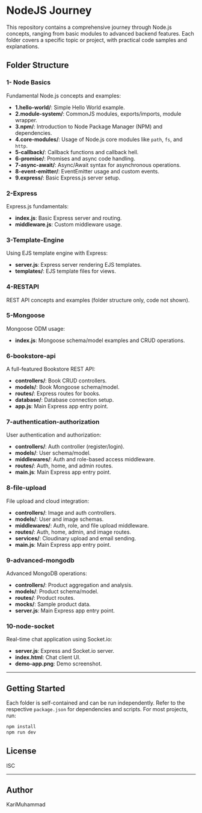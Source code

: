 # NodeJS Journey

This repository contains a comprehensive journey through Node.js concepts, ranging from basic modules to advanced backend features. Each folder covers a specific topic or project, with practical code samples and explanations.

## Folder Structure

### 1- Node Basics

Fundamental Node.js concepts and examples:

- **1.hello-world/**: Simple Hello World example.
- **2.module-system/**: CommonJS modules, exports/imports, module wrapper.
- **3.npm/**: Introduction to Node Package Manager (NPM) and dependencies.
- **4.core-modules/**: Usage of Node.js core modules like `path`, `fs`, and `http`.
- **5-callback/**: Callback functions and callback hell.
- **6-promise/**: Promises and async code handling.
- **7-async-await/**: Async/Await syntax for asynchronous operations.
- **8-event-emitter/**: EventEmitter usage and custom events.
- **9.express/**: Basic Express.js server setup.

### 2-Express

Express.js fundamentals:

- **index.js**: Basic Express server and routing.
- **middleware.js**: Custom middleware usage.

### 3-Template-Engine

Using EJS template engine with Express:

- **server.js**: Express server rendering EJS templates.
- **templates/**: EJS template files for views.

### 4-RESTAPI

REST API concepts and examples (folder structure only, code not shown).

### 5-Mongoose

Mongoose ODM usage:

- **index.js**: Mongoose schema/model examples and CRUD operations.

### 6-bookstore-api

A full-featured Bookstore REST API:

- **controllers/**: Book CRUD controllers.
- **models/**: Book Mongoose schema/model.
- **routes/**: Express routes for books.
- **database/**: Database connection setup.
- **app.js**: Main Express app entry point.

### 7-authentication-authorization

User authentication and authorization:

- **controllers/**: Auth controller (register/login).
- **models/**: User schema/model.
- **middlewares/**: Auth and role-based access middleware.
- **routes/**: Auth, home, and admin routes.
- **main.js**: Main Express app entry point.

### 8-file-upload

File upload and cloud integration:

- **controllers/**: Image and auth controllers.
- **models/**: User and image schemas.
- **middlewares/**: Auth, role, and file upload middleware.
- **routes/**: Auth, home, admin, and image routes.
- **services/**: Cloudinary upload and email sending.
- **main.js**: Main Express app entry point.

### 9-advanced-mongodb

Advanced MongoDB operations:

- **controllers/**: Product aggregation and analysis.
- **models/**: Product schema/model.
- **routes/**: Product routes.
- **mocks/**: Sample product data.
- **server.js**: Main Express app entry point.

### 10-node-socket

Real-time chat application using Socket.io:

- **server.js**: Express and Socket.io server.
- **index.html**: Chat client UI.
- **demo-app.png**: Demo screenshot.

---

## Getting Started

Each folder is self-contained and can be run independently. Refer to the respective `package.json` for dependencies and scripts. For most projects, run:

```sh
npm install
npm run dev
```

## License

ISC

---

## Author

KariMuhammad
